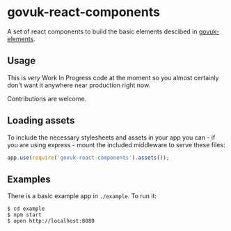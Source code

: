 # govuk-react-components

A set of react components to build the basic elements descibed in [govuk-elements](https://github.com/alphagov/govuk_elements).

## Usage

This is *very* Work In Progress code at the moment so you almost certainly don't want it anywhere near production right now.

Contributions are welcome.

## Loading assets

To include the necessary stylesheets and assets in your app you can - if you are using express - mount the included middleware to serve these files:

```js
app.use(require('govuk-react-components').assets());
```

## Examples

There is a basic example app in `./example`. To run it:

```
$ cd example
$ npm start
$ open http://localhost:8080
```
